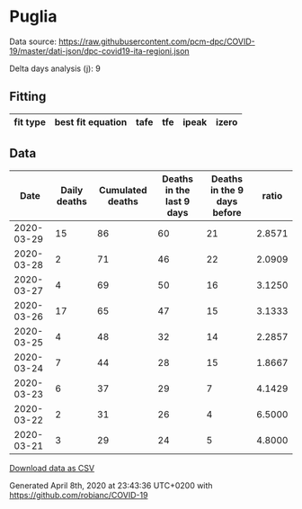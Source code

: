 # Puglia

Data source: https://raw.githubusercontent.com/pcm-dpc/COVID-19/master/dati-json/dpc-covid19-ita-regioni.json

Delta days analysis (j): 9

## Fitting 
|fit type|best fit equation|tafe|tfe|ipeak|izero|
|-------|-----|--------|------|---|---|

## Data
|Date|Daily deaths|Cumulated deaths|Deaths in the last 9 days|Deaths in the 9 days before|ratio|
|----|----------|-----------|-------|--------------------|-----|
|2020-03-29|15|86|60|21|2.8571|
|2020-03-28|2|71|46|22|2.0909|
|2020-03-27|4|69|50|16|3.1250|
|2020-03-26|17|65|47|15|3.1333|
|2020-03-25|4|48|32|14|2.2857|
|2020-03-24|7|44|28|15|1.8667|
|2020-03-23|6|37|29|7|4.1429|
|2020-03-22|2|31|26|4|6.5000|
|2020-03-21|3|29|24|5|4.8000|

[Download data as CSV](COVID-19_puglia_j9_2020-03-29.csv)

Generated April 8th, 2020 at 23:43:36 UTC+0200 with https://github.com/robianc/COVID-19
